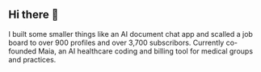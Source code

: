 ## Hi there 👋
I built some smaller things like an AI document chat app and scalled a job board to over 900 profiles and over 3,700 subscribors. Currently co-founded Maia, an AI healthcare coding and billing tool for medical groups and practices.


<!--
**glad2bhere/glad2bhere** is a ✨ _special_ ✨ repository because its `README.md` (this file) appears on your GitHub profile.

Here are some ideas to get you started:

- 🔭 I’m currently working on ...
- 🌱 I’m currently learning ...
- 👯 I’m looking to collaborate on ...
- 🤔 I’m looking for help with ...
- 💬 Ask me about ...
- 📫 How to reach me: ...
- 😄 Pronouns: ...
- ⚡ Fun fact: ...
-->
